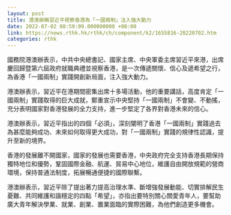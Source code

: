 ```yaml
---
layout: post
title: 港澳辦稱習近平視察香港為「一國兩制」注入強大動力
date: 2022-07-02 08:59:09.000000000 +08:00
link: https://news.rthk.hk/rthk/ch/component/k2/1655816-20220702.htm
categories: rthk
---
```


國務院港澳辦表示，中共中央總書記、國家主席、中央軍委主席習近平來港，出席慶回歸暨第六屆政府就職典禮並視察香港，是一次傳遞關懷、信心及遞希望之行，為香港「一國兩制」實踐開創新局面，注入強大動力。

港澳辦表示，習近平在港期間密集出席十多場活動，他的重要講話，高度肯定「一國兩制」實踐取得的巨大成就，鄭重宣示中央堅持「一國兩制」不會變、不動搖，充分表明國家對香港發展的全力支持，進一步堅定了各界對香港未來的信心。

港澳辦表示，習近平指出的四個「必須」，深刻闡明了香港「一國兩制」實踐過去為甚麼能夠成功、未來如何取得更大成功，對「一國兩制」實踐的規律性認識，提升至新的境界。

香港的發展離不開國家，國家的發展也需要香港，中央政府完全支持香港長期保持獨特地位和優勢，鞏固國際金融、航運、貿易中心地位，維護自由開放規範的營商環境，保持普通法制度，拓展暢通便捷的國際聯繫。

港澳辦表示，習近平除了提出著力提高治理水準、斷增強發展動能、切實排解民生憂難、共同維護和諧穩定的四點「希望」，亦指出要特別關心關愛青年人，要幫助廣大青年解決學業、就業、創業、置業面臨的實際困難，為他們創造更多機會。

